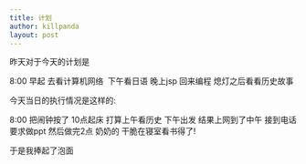 ```yaml
---
title: 计划
author: killpanda
layout: post
---
```

昨天对于今天的计划是

8:00 早起 去看计算机网络  下午看日语 晚上jsp 回来编程 熄灯之后看看历史故事

今天当日的执行情况是这样的:

8:00 把闹钟按了 10点起床 打算上午看历史 下午出发 结果上网到了中午 接到电话要求做ppt 然后做完2点 奶奶的 干脆在寝室看书得了!

于是我捧起了泡面
